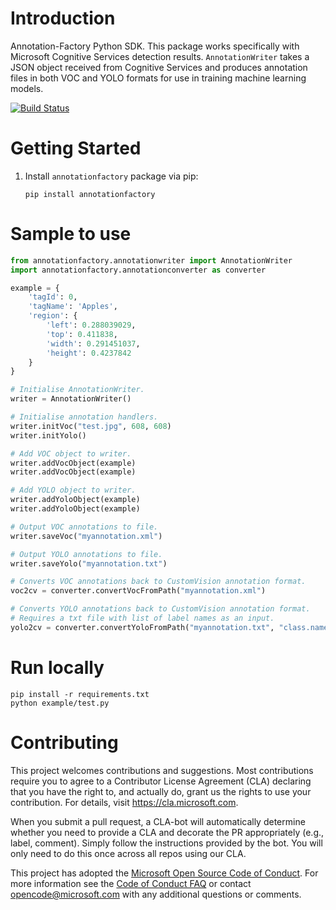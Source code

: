 # Introduction 

Annotation-Factory Python SDK. This package works specifically with Microsoft Cognitive Services detection results. `AnnotationWriter` takes a JSON object received from Cognitive Services and produces annotation files in both VOC and YOLO formats for use in training machine learning models.

[![Build Status](https://dev.azure.com/aussiedevcrew/Annotation-Factory/_apis/build/status/Microsoft.Annotation-Factory?branchName=master)](https://dev.azure.com/aussiedevcrew/Annotation-Factory/_build/latest?definitionId=9&branchName=master)

# Getting Started

1. Install `annotationfactory` package via pip:
    
    ```
    pip install annotationfactory
    ```

# Sample to use

```python
from annotationfactory.annotationwriter import AnnotationWriter
import annotationfactory.annotationconverter as converter

example = {
    'tagId': 0,
    'tagName': 'Apples',
    'region': {
        'left': 0.288039029,
        'top': 0.411838,
        'width': 0.291451037,
        'height': 0.4237842
    }
}

# Initialise AnnotationWriter.
writer = AnnotationWriter()

# Initialise annotation handlers.
writer.initVoc("test.jpg", 608, 608)
writer.initYolo()

# Add VOC object to writer.
writer.addVocObject(example)
writer.addVocObject(example)

# Add YOLO object to writer.
writer.addYoloObject(example)
writer.addYoloObject(example)

# Output VOC annotations to file.
writer.saveVoc("myannotation.xml")

# Output YOLO annotations to file.
writer.saveYolo("myannotation.txt")

# Converts VOC annotations back to CustomVision annotation format.
voc2cv = converter.convertVocFromPath("myannotation.xml")

# Converts YOLO annotations back to CustomVision annotation format.
# Requires a txt file with list of label names as an input.
yolo2cv = converter.convertYoloFromPath("myannotation.txt", "class.names")

```

# Run locally

``` 
pip install -r requirements.txt 
python example/test.py
```

# Contributing

This project welcomes contributions and suggestions.  Most contributions require you to agree to a
Contributor License Agreement (CLA) declaring that you have the right to, and actually do, grant us
the rights to use your contribution. For details, visit https://cla.microsoft.com.

When you submit a pull request, a CLA-bot will automatically determine whether you need to provide
a CLA and decorate the PR appropriately (e.g., label, comment). Simply follow the instructions
provided by the bot. You will only need to do this once across all repos using our CLA.

This project has adopted the [Microsoft Open Source Code of Conduct](https://opensource.microsoft.com/codeofconduct/).
For more information see the [Code of Conduct FAQ](https://opensource.microsoft.com/codeofconduct/faq/) or
contact [opencode@microsoft.com](mailto:opencode@microsoft.com) with any additional questions or comments.
